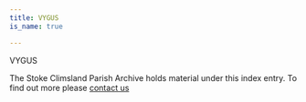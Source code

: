 ```yaml
---
title: VYGUS
is_name: true

---
```


VYGUS


The Stoke Climsland Parish Archive holds material under this index entry. To find out more please [contact us](/contact/)
